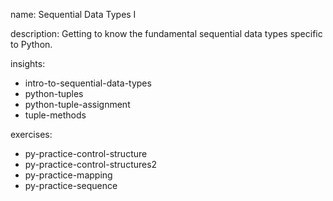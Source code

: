 name: Sequential Data Types I

description: Getting to know the fundamental sequential data types specific to Python.

insights:
  - intro-to-sequential-data-types
  - python-tuples
  - python-tuple-assignment
  - tuple-methods


exercises:
  - py-practice-control-structure
  - py-practice-control-structures2
  - py-practice-mapping
  - py-practice-sequence
